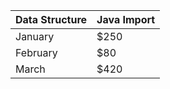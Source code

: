 | Data Structure | Java Import |
| -------- | ------- |
| January | $250 |
| February | $80 |
| March | $420 |


